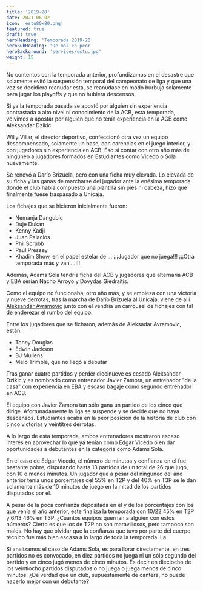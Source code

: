 ```yaml
---
title: '2019-20'
date: 2021-06-02
icon: 'estu80x80.png'
featured: true
draft: true
heroHeading: 'Temporada 2019-20'
heroSubHeading: 'De mal en peor'
heroBackground: 'services/estu.jpg'
weight: 15
---
```


No contentos con la temporada anterior, profundizamos en el desastre que solamente evitó la suspensión temporal del campeonato de liga y que una vez se decidiera reanudar esta, se reanudase en modo burbuja solamente para jugar los playoffs y que no hubiera descensos.

Si ya la temporada pasada se apostó por alguien sin experiencia contrastada a alto nivel ni conocimiento de la ACB, esta temporada, volvimos a apostar por alguien que no tenía experiencia en la ACB como Aleksandar Dzikic. 

Willy Villar, el director deportivo, confeccionó otra vez un equipo descompensado, solamente un base, con carencias en el juego interior, y con jugadores sin experiencia en ACB. Eso si contar con otro año más de ninguneo a jugadores formados en Estudiantes como Vicedo o Sola nuevamente. 

Se renovó a Darío Brizuela, pero con una ficha muy elevada. Lo elevada de su ficha y las ganas de marcharse del jugador ante la enésima temporada donde el club había compuesto una plantilla sin pies ni cabeza, hizo que finalmente fuese traspasado a Unicaja.

Los fichajes que se hicieron inicialmente fueron:
* Nemanja Dangubic
* Duje Dukan
* Kenny Kadji
* Juan Palacios
* Phil Scrubb
* Paul Pressey
* Khadim Show, en el papel estelar de ... ¡¡¡Jugador que no juega!!! ¡¡¡Otra temporada más y van ...!!!

Además, Adams Sola tendría ficha del ACB y jugadores que alternaría ACB y EBA serían Nacho Arroyo y Dovydas Giedraitis.

Como el equipo no funcionaba, otro año más, y se empieza con una victoria y nueve derrotas, tras la marcha de Darío Brizuela al Unicaja, viene de allí [Aleksandar Avramovic](https://www.movistarestudiantes.com/liga-endesa/llega-aleksa-avramovic/) junto con el vendría un carrousel de fichajes con tal de enderezar el rumbo del equipo. 

Entre los jugadores que se ficharon, además de Aleksadar Avramovic, están:
* Toney Douglas
* Edwin Jackson
* BJ Mullens
* Melo Trimble, que no llegó a debutar

Tras ganar cuatro partidos y perder diecinueve es cesado Aleksandar Dzikic y es nombrado como entrenador Javier Zamora, un entrenador "de la casa" con experiencia en EBA y escaso bagaje como segundo entrenador en ACB.

El equipo con Javier Zamora tan sólo gana un partido de los cinco que dirige. Afortunadamente la liga se suspende y se decide que no haya descensos. Estudiantes acaba en la peor posición de la historia de club con cinco victorias y veintitres derrotas.

A lo largo de esta temporada, ambos entrenadores mostraron escaso interés en aprovechar lo que ya tenían como Edgar Vicedo o en dar oportunidades a debutantes en la categoría como Adams Sola.

En el caso de Edgar Vicedo, el número de minutos y confianza en el fue bastante pobre, disputando hasta 13 partidos de un total de 26 que jugó, con 10 o menos minutos. Un jugador que a pesar del ninguneo del año anterior tenía unos porcentajes del 55% en T2P y del 40% en T3P se le dan solamente más de 10 minutos de juego en la mitad de los partidos disputados por el.

A pesar de la poca confianza depositada en el y de los porcentajes con los que venía el año anterior, este finaliza la temporada con 10/22 45% en T2P y 6/13 46% en T3P. ¿Cuantos equipos querrían a alguien con estos números? Cierto es que los de T2P no son maravillosos, pero tampoco son malos. No hay que olvidar que la confianza que tuvo por parte del cuerpo técnico fue más bien escasa a lo largo de toda la temporada. La

Si analizamos el caso de Adams Sola, es para llorar directamente, en tres partidos no es convocado, en diez partidos no juega ni un sólo segundo del partido y en cinco jugó menos de cinco minutos. Es decir en dieciocho de los veintiocho partidos disputados o no juega o juega menos de cinco minutos. ¿De verdad que un club, supuestamente de cantera, no puede hacerlo mejor con un debutante?
